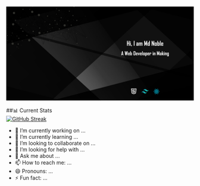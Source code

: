 ![Md Noble Github Banner!](https://raw.githubusercontent.com/mdnoble1/mdnoble1/main/assets/banner/githubBanner.png)

##📊 Current Stats   
[![GitHub Streak](https://github-readme-streak-stats.herokuapp.com?user=mdnoble1&theme=bear&border_radius=2)](https://git.io/streak-stats)

- 🔭 I’m currently working on ...
- 🌱 I’m currently learning ...
- 👯 I’m looking to collaborate on ...
- 🤔 I’m looking for help with ...
- 💬 Ask me about ...
- 📫 How to reach me: ...
- 😄 Pronouns: ...
- ⚡ Fun fact: ...
